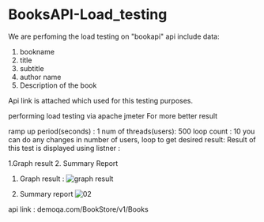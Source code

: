 # BooksAPI-Load_testing
We are perfoming the load testing on "bookapi" api include data:

1. bookname 
2. title
3. subtitle 
4. author name 
5. Description of the book

Api link is attached which used for this testing purposes.

performing load testing via apache jmeter For more better result 

ramp up period(seconds) : 1 num of threads(users): 500 
loop count : 10 you can do any changes in number of users, loop to get desired result: 
Result of this test is displayed using listner :

1.Graph result 
2. Summary Report 


1. Graph result :
   ![graph result](https://github.com/125huzaif/BooksAPI-Load_testing/assets/104295999/7563bb53-12a1-4eb9-95c4-0f62f794d191)





2. Summary report
![02](https://github.com/125huzaif/BooksAPI-Load_testing/assets/104295999/0247fe2f-d00b-4cbb-9dfb-7b44e83ebb28)

api link : demoqa.com/BookStore/v1/Books
